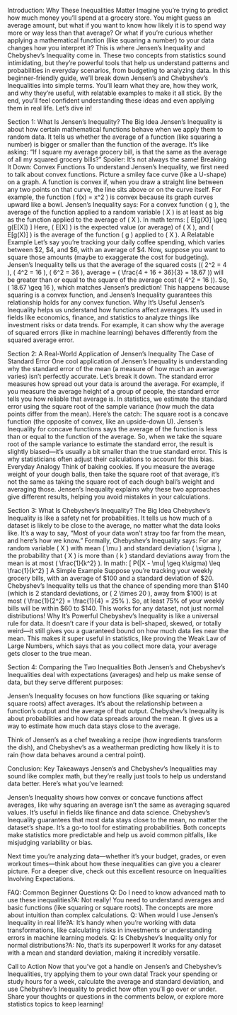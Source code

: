 Introduction: Why These Inequalities Matter
Imagine you’re trying to predict how much money you’ll spend at a grocery store. You might guess an average amount, but what if you want to know how likely it is to spend way more or way less than that average? Or what if you’re curious whether applying a mathematical function (like squaring a number) to your data changes how you interpret it? This is where Jensen’s Inequality and Chebyshev’s Inequality come in. These two concepts from statistics sound intimidating, but they’re powerful tools that help us understand patterns and probabilities in everyday scenarios, from budgeting to analyzing data.
In this beginner-friendly guide, we’ll break down Jensen’s and Chebyshev’s Inequalities into simple terms. You’ll learn what they are, how they work, and why they’re useful, with relatable examples to make it all stick. By the end, you’ll feel confident understanding these ideas and even applying them in real life. Let’s dive in!

Section 1: What Is Jensen’s Inequality?
The Big Idea
Jensen’s Inequality is about how certain mathematical functions behave when we apply them to random data. It tells us whether the average of a function (like squaring a number) is bigger or smaller than the function of the average. It’s like asking: “If I square my average grocery bill, is that the same as the average of all my squared grocery bills?” Spoiler: It’s not always the same!
Breaking It Down: Convex Functions
To understand Jensen’s Inequality, we first need to talk about convex functions. Picture a smiley face curve (like a U-shape) on a graph. A function is convex if, when you draw a straight line between any two points on that curve, the line sits above or on the curve itself. For example, the function ( f(x) = x^2 ) is convex because its graph curves upward like a bowl.
Jensen’s Inequality says: For a convex function ( g ), the average of the function applied to a random variable ( X ) is at least as big as the function applied to the average of ( X ). In math terms:
[ E[g(X)] \geq g(E[X]) ]
Here, ( E[X] ) is the expected value (or average) of ( X ), and ( E[g(X)] ) is the average of the function ( g ) applied to ( X ).
A Relatable Example
Let’s say you’re tracking your daily coffee spending, which varies between $2, $4, and $6, with an average of $4. Now, suppose you want to square those amounts (maybe to exaggerate the cost for budgeting). Jensen’s Inequality tells us that the average of the squared costs (( 2^2 = 4 ), ( 4^2 = 16 ), ( 6^2 = 36 ), average = ( \frac{4 + 16 + 36}{3} = 18.67 )) will be greater than or equal to the square of the average cost (( 4^2 = 16 )). So, ( 18.67 \geq 16 ), which matches Jensen’s prediction!
This happens because squaring is a convex function, and Jensen’s Inequality guarantees this relationship holds for any convex function.
Why It’s Useful
Jensen’s Inequality helps us understand how functions affect averages. It’s used in fields like economics, finance, and statistics to analyze things like investment risks or data trends. For example, it can show why the average of squared errors (like in machine learning) behaves differently from the squared average error.

Section 2: A Real-World Application of Jensen’s Inequality
The Case of Standard Error
One cool application of Jensen’s Inequality is understanding why the standard error of the mean (a measure of how much an average varies) isn’t perfectly accurate. Let’s break it down.
The standard error measures how spread out your data is around the average. For example, if you measure the average height of a group of people, the standard error tells you how reliable that average is. In statistics, we estimate the standard error using the square root of the sample variance (how much the data points differ from the mean).
Here’s the catch: The square root is a concave function (the opposite of convex, like an upside-down U). Jensen’s Inequality for concave functions says the average of the function is less than or equal to the function of the average. So, when we take the square root of the sample variance to estimate the standard error, the result is slightly biased—it’s usually a bit smaller than the true standard error. This is why statisticians often adjust their calculations to account for this bias.
Everyday Analogy
Think of baking cookies. If you measure the average weight of your dough balls, then take the square root of that average, it’s not the same as taking the square root of each dough ball’s weight and averaging those. Jensen’s Inequality explains why these two approaches give different results, helping you avoid mistakes in your calculations.

Section 3: What Is Chebyshev’s Inequality?
The Big Idea
Chebyshev’s Inequality is like a safety net for probabilities. It tells us how much of a dataset is likely to be close to the average, no matter what the data looks like. It’s a way to say, “Most of your data won’t stray too far from the mean, and here’s how we know.”
Formally, Chebyshev’s Inequality says: For any random variable ( X ) with mean ( \mu ) and standard deviation ( \sigma ), the probability that ( X ) is more than ( k ) standard deviations away from the mean is at most ( \frac{1}{k^2} ). In math:
[ P(|X - \mu| \geq k\sigma) \leq \frac{1}{k^2} ]
A Simple Example
Suppose you’re tracking your weekly grocery bills, with an average of $100 and a standard deviation of $20. Chebyshev’s Inequality tells us that the chance of spending more than $140 (which is 2 standard deviations, or ( 2 \times 20 ), away from $100) is at most ( \frac{1}{2^2} = \frac{1}{4} = 25% ). So, at least 75% of your weekly bills will be within $60 to $140. This works for any dataset, not just normal distributions!
Why It’s Powerful
Chebyshev’s Inequality is like a universal rule for data. It doesn’t care if your data is bell-shaped, skewed, or totally weird—it still gives you a guaranteed bound on how much data lies near the mean. This makes it super useful in statistics, like proving the Weak Law of Large Numbers, which says that as you collect more data, your average gets closer to the true mean.

Section 4: Comparing the Two Inequalities
Both Jensen’s and Chebyshev’s Inequalities deal with expectations (averages) and help us make sense of data, but they serve different purposes:

Jensen’s Inequality focuses on how functions (like squaring or taking square roots) affect averages. It’s about the relationship between a function’s output and the average of that output.
Chebyshev’s Inequality is about probabilities and how data spreads around the mean. It gives us a way to estimate how much data stays close to the average.

Think of Jensen’s as a chef tweaking a recipe (how ingredients transform the dish), and Chebyshev’s as a weatherman predicting how likely it is to rain (how data behaves around a central point).

Conclusion: Key Takeaways
Jensen’s and Chebyshev’s Inequalities may sound like complex math, but they’re really just tools to help us understand data better. Here’s what you’ve learned:

Jensen’s Inequality shows how convex or concave functions affect averages, like why squaring an average isn’t the same as averaging squared values. It’s useful in fields like finance and data science.
Chebyshev’s Inequality guarantees that most data stays close to the mean, no matter the dataset’s shape. It’s a go-to tool for estimating probabilities.
Both concepts make statistics more predictable and help us avoid common pitfalls, like misjudging variability or bias.

Next time you’re analyzing data—whether it’s your budget, grades, or even workout times—think about how these inequalities can give you a clearer picture. For a deeper dive, check out this excellent resource on Inequalities Involving Expectations.

FAQ: Common Beginner Questions
Q: Do I need to know advanced math to use these inequalities?A: Not really! You need to understand averages and basic functions (like squaring or square roots). The concepts are more about intuition than complex calculations.
Q: When would I use Jensen’s Inequality in real life?A: It’s handy when you’re working with data transformations, like calculating risks in investments or understanding errors in machine learning models.
Q: Is Chebyshev’s Inequality only for normal distributions?A: No, that’s its superpower! It works for any dataset with a mean and standard deviation, making it incredibly versatile.

Call to Action
Now that you’ve got a handle on Jensen’s and Chebyshev’s Inequalities, try applying them to your own data! Track your spending or study hours for a week, calculate the average and standard deviation, and use Chebyshev’s Inequality to predict how often you’ll go over or under. Share your thoughts or questions in the comments below, or explore more statistics topics to keep learning!